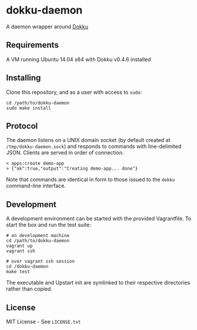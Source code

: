 # dokku-daemon

A daemon wrapper around [Dokku](https://github.com/dokku/dokku)

## Requirements
A VM running Ubuntu 14.04 x64 with Dokku v0.4.6 installed

## Installing
Clone this repository, and as a user with access to `sudo`:

    cd /path/to/dokku-daemon
    sudo make install

## Protocol
The daemon listens on a UNIX domain socket (by default created at `/tmp/dokku-daemon.sock`) and responds to commands with line-delimited JSON. Clients are served in order of connection.

    < apps:create demo-app
    > {"ok":true,"output":"Creating demo-app... done"}

Note that commands are identical in form to those issued to the `dokku` command-line interface.

## Development
A development environment can be started with the provided Vagrantfile. To start the box and run the test suite:

    # on development machine
    cd /path/to/dokku-daemon
    vagrant up
    vagrant ssh
    
    # over vagrant ssh session
    cd /dokku-daemon
    make test

The executable and Upstart init are symlinked to their respective directories rather than copied.

## License
MIT License - See `LICENSE.txt`
